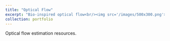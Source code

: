 ```yaml
---
title: "Optical Flow"
excerpt: "Bio-inspired optical flow<br/><img src='/images/500x300.png'>"
collection: portfolio
---
```


Optical flow estimation resources. 

